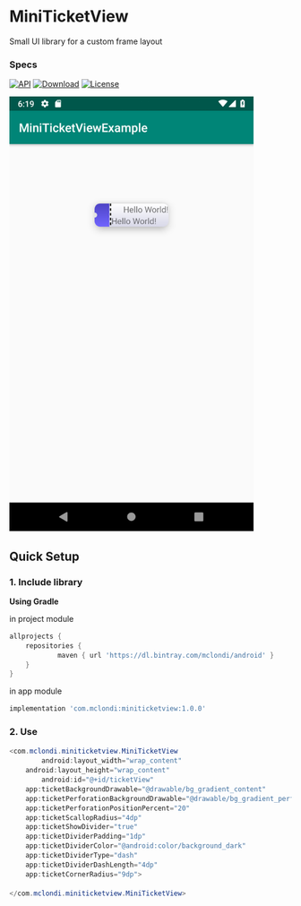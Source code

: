 # MiniTicketView
Small UI library for a custom frame layout

### Specs
[![API](https://img.shields.io/badge/API-21%2B-brightgreen.svg?style=flat)](https://android-arsenal.com/api?level=21)
[![Download](https://api.bintray.com/packages/mclondi/android/MiniTicketView/images/download.svg)](https://bintray.com/mclondi/android/MiniTicketView/_latestVersion)
[![License](https://img.shields.io/badge/license-Apache%202.0-blue.svg)](https://github.com/vipulasri/Timeline-View/blob/master/LICENSE)

<img src="https://github.com/MClondi/MiniTicketView/blob/master/art/img.png" width="436" height="776">

## Quick Setup

### 1. Include library

**Using Gradle**

in project module

``` gradle
allprojects {
	repositories {
        	maven { url 'https://dl.bintray.com/mclondi/android' }
	}
}
```

in app module

``` gradle
implementation 'com.mclondi:miniticketview:1.0.0'
```

### 2. Use

``` java
<com.mclondi.miniticketview.MiniTicketView
        android:layout_width="wrap_content"
	android:layout_height="wrap_content"
        android:id="@+id/ticketView"
	app:ticketBackgroundDrawable="@drawable/bg_gradient_content"
	app:ticketPerforationBackgroundDrawable="@drawable/bg_gradient_perforation"
	app:ticketPerforationPositionPercent="20"
	app:ticketScallopRadius="4dp"
	app:ticketShowDivider="true"
	app:ticketDividerPadding="1dp"
	app:ticketDividerColor="@android:color/background_dark"
	app:ticketDividerType="dash"
	app:ticketDividerDashLength="4dp"
	app:ticketCornerRadius="9dp">
		
</com.mclondi.miniticketview.MiniTicketView>
```
